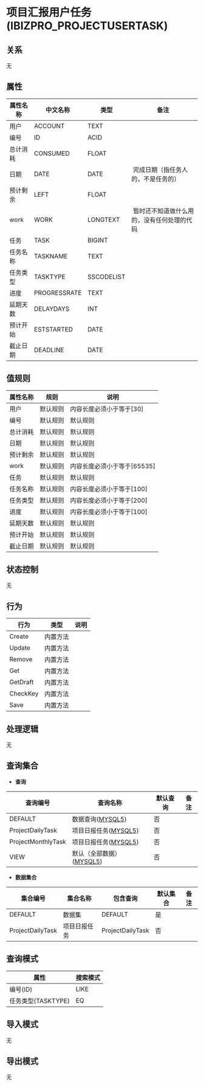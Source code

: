 # 项目汇报用户任务(IBIZPRO_PROJECTUSERTASK)

  

## 关系
无

## 属性

| 属性名称        |    中文名称    | 类型     |  备注  |
| --------   |------------| -----   |  -------- | 
|用户|ACCOUNT|TEXT|&nbsp;|
|编号|ID|ACID|&nbsp;|
|总计消耗|CONSUMED|FLOAT|&nbsp;|
|日期|DATE|DATE|&nbsp;完成日期（指任务人的，不是任务的）|
|预计剩余|LEFT|FLOAT|&nbsp;|
|work|WORK|LONGTEXT|&nbsp;暂时还不知道做什么用的，没有任何处理的代码|
|任务|TASK|BIGINT|&nbsp;|
|任务名称|TASKNAME|TEXT|&nbsp;|
|任务类型|TASKTYPE|SSCODELIST|&nbsp;|
|进度|PROGRESSRATE|TEXT|&nbsp;|
|延期天数|DELAYDAYS|INT|&nbsp;|
|预计开始|ESTSTARTED|DATE|&nbsp;|
|截止日期|DEADLINE|DATE|&nbsp;|

## 值规则
| 属性名称    | 规则    |  说明  |
| --------   |------------| ----- | 
|用户|默认规则|内容长度必须小于等于[30]|
|编号|默认规则|默认规则|
|总计消耗|默认规则|默认规则|
|日期|默认规则|默认规则|
|预计剩余|默认规则|默认规则|
|work|默认规则|内容长度必须小于等于[65535]|
|任务|默认规则|默认规则|
|任务名称|默认规则|内容长度必须小于等于[100]|
|任务类型|默认规则|内容长度必须小于等于[200]|
|进度|默认规则|内容长度必须小于等于[100]|
|延期天数|默认规则|默认规则|
|预计开始|默认规则|默认规则|
|截止日期|默认规则|默认规则|

## 状态控制

无


## 行为
| 行为    | 类型    |  说明  |
| --------   |------------| ----- | 
|Create|内置方法|&nbsp;|
|Update|内置方法|&nbsp;|
|Remove|内置方法|&nbsp;|
|Get|内置方法|&nbsp;|
|GetDraft|内置方法|&nbsp;|
|CheckKey|内置方法|&nbsp;|
|Save|内置方法|&nbsp;|

## 处理逻辑
无

## 查询集合

* **查询**

| 查询编号 | 查询名称       | 默认查询 |   备注|
| --------  | --------   | --------   | ----- |
|DEFAULT|数据查询([MYSQL5](../../appendix/query_MYSQL5.md#IbzproProjectUserTask_Default))|否|&nbsp;|
|ProjectDailyTask|项目日报任务([MYSQL5](../../appendix/query_MYSQL5.md#IbzproProjectUserTask_ProjectDailyTask))|否|&nbsp;|
|ProjectMonthlyTask|项目日报任务([MYSQL5](../../appendix/query_MYSQL5.md#IbzproProjectUserTask_ProjectMonthlyTask))|否|&nbsp;|
|VIEW|默认（全部数据）([MYSQL5](../../appendix/query_MYSQL5.md#IbzproProjectUserTask_View))|否|&nbsp;|

* **数据集合**

| 集合编号 | 集合名称   |  包含查询  | 默认集合 |   备注|
| --------  | --------   | -------- | --------   | ----- |
|DEFAULT|数据集|DEFAULT|是|&nbsp;|
|ProjectDailyTask|项目日报任务|ProjectDailyTask|否|&nbsp;|

## 查询模式
| 属性      |    搜索模式     |
| --------   |------------|
|编号(ID)|LIKE|
|任务类型(TASKTYPE)|EQ|

## 导入模式
无


## 导出模式
无
